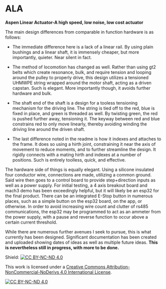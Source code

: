 # ALA
**Aspen Linear Actuator-A high speed, low noise, low cost actuator**

The main design differences from comparable in function hardware is as follows:

- The immediate difference here is a lack of a linear rail. By using plain bushings and a linear shaft, it is immensely cheaper, but more importantly, quieter. Near silent in fact.

- The method of locomotion has changed as well. Rather than using gt2 belts which create resonance, bulk, and require tension and looping around the pulley to properly drive, this design utilizes a tensioned UHMWPE string wrapped around the motor shaft, acting as a driven capstan. Such is elegant. More importantly though, it avoids further hardware and bulk.

- The shaft end of the shaft is a design for a tooless tensioning mechanism for the driving line. The string is tied off to the red, blue is fixed in place, and green is threaded as well. By twisting green, the red is pushed further away, tensioning it. The keyway between red and blue constrains red to only move linearly, thereby avoiding winding the driving line around the driven shaft.

- The last difference noted in the readme is how it indexes and attaches to the frame. It does so using a hirth joint, constraining it near the axis of movement to reduce moments, and to further streamline the design. It rigidly connects with a mating hirth and indexes at a number of positions. Such is entirely toolless, quick, and effective.

The hardware side of things is equally elegant. Using a silicone insulated four conductor wire, connections are made, utilizing a common ground. Said wire then goes to a control board to provide step+direction inputs as well as a power supply. For initial testing, a  4 axis breakout board and mach3 demo has been exceedingly helpful, but it will likely be an esp32 for the final product. There can be an integrated E-Stop button in numerous places, such as a simple button on the esp32 board, on the app, or otherwise. In order to avoid increasing wire count and clutter of rs485 communications, the esp32 may be programmed to act as an ammeter from the power supply, with a pause and reverse function to occur above a certain current threshold.

While there are numerous further avenues I seek to pursue, this is what currently has been designed. Significant documentation has been created and uploaded showing dates of ideas as well as multiple future ideas. **This is nevertheless still in progress, with more to be done.**

Shield: [![CC BY-NC-ND 4.0][cc-by-nc-nd-shield]][cc-by-nc-nd]

This work is licensed under a
[Creative Commons Attribution-NonCommercial-NoDerivs 4.0 International License][cc-by-nc-nd].

[![CC BY-NC-ND 4.0][cc-by-nc-nd-image]][cc-by-nc-nd]

[cc-by-nc-nd]: http://creativecommons.org/licenses/by-nc-nd/4.0/
[cc-by-nc-nd-image]: https://licensebuttons.net/l/by-nc-nd/4.0/88x31.png
[cc-by-nc-nd-shield]: https://img.shields.io/badge/License-CC%20BY--NC--ND%204.0-lightgrey.svg
